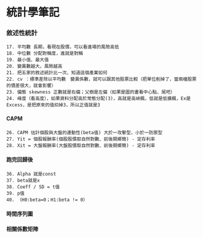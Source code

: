 # 統計學筆記
### 敘述性統計
	17. 平均數 長期，看現在股價，可以看進場的風險高低
	18. 中位數 分配對稱度，進就是對稱
	19. 最小值、最大值
	20. 變異數越大，風險越高
	21. 把五家的敘述統計比一次、知道這個產業如何
	22. cv ：標準差除以平均數　變異係數，就可以跟其他股票比較（把單位削掉了，當兩檔股票的價差很大，就會影響）
	23. 偏態 skewness 正數就是右偏；父樹是左偏（如果是圖的畫看中心點、尾吧）
	24. 峰度（看高度），如果資料分配高於常態分配(3)，高就是高峽楓，低就是低擴楓，Ex是Excess，是把原來的值扣掉3，所以正值就是3

#### CAPM
	26. CAPM 估計個股與大盤的連動性(beta值) 大於一攻擊型，小於一防禦型
	27. Yit = 個股報酬率(個股股價取自然對數、前後期鄉簡) - 定存利率
	28. Xit = 大盤報酬率(大盤股價取自然對數、前後期鄉簡) - 定存利率

#### 跑完回歸後
	36. Alpha 就是const
	37. beta就是x
	38. Coeff / SD = t值
	39. p值 
	40. （H0:beta=0；H1:beta != 0）

#### 時間序列圖
#### 相關係數矩陣
